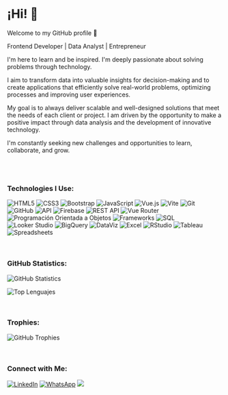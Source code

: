 # ¡Hi! 👋

Welcome to my GitHub profile 🚀

Frontend Developer | Data Analyst | Entrepreneur

I'm here to learn and be inspired. I'm deeply passionate about solving problems through technology.

I aim to transform data into valuable insights for decision-making and to create applications that efficiently solve real-world problems, optimizing processes and improving user experiences.

My goal is to always deliver scalable and well-designed solutions that meet the needs of each client or project. I am driven by the opportunity to make a positive impact through data analysis and the development of innovative technology.

I'm constantly seeking new challenges and opportunities to learn, collaborate, and grow.

<br><br>


### Technologies I Use:

![HTML5](https://img.shields.io/badge/-HTML5-E34F26?logo=html5&logoColor=white)
![CSS3](https://img.shields.io/badge/-CSS3-1572B6?logo=css3&logoColor=white)
![Bootstrap](https://img.shields.io/badge/-Bootstrap-563D7C?logo=bootstrap&logoColor=white)
![JavaScript](https://img.shields.io/badge/-JavaScript-F7DF1E?logo=javascript&logoColor=black)
![Vue.js](https://img.shields.io/badge/-Vue.js-4FC08D?logo=vue.js&logoColor=white)
![Vite](https://img.shields.io/badge/-Vite-646CFF?logo=vite&logoColor=white)
![Git](https://img.shields.io/badge/-Git-F05032?logo=git&logoColor=white)
![GitHub](https://img.shields.io/badge/-GitHub-181717?logo=github&logoColor=white)
![API](https://img.shields.io/badge/-APIs-FF6F00?logo=api&logoColor=white)
![Firebase](https://img.shields.io/badge/-Firebase-FFCA28?logo=firebase&logoColor=black)
![REST API](https://img.shields.io/badge/-REST%20API-4CAF50?logo=api&logoColor=white)
![Vue Router](https://img.shields.io/badge/-Vue%20Router-4FC08D?logo=vue.js&logoColor=white)
![Programación Orientada a Objetos](https://img.shields.io/badge/-POO-FF4500)
![Frameworks](https://img.shields.io/badge/-Frameworks-7B68EE)
![SQL](https://img.shields.io/badge/-SQL-4479A1?logo=postgresql&logoColor=white)
![Looker Studio](https://img.shields.io/badge/-Looker%20Studio-4285F4?logo=google&logoColor=white)
![BigQuery](https://img.shields.io/badge/-BigQuery-4285F4?logo=googlecloud&logoColor=white)
![DataViz](https://img.shields.io/badge/-Data%20Visualization-4CAF50?logo=databricks&logoColor=white)
![Excel](https://img.shields.io/badge/-Excel-217346?logo=microsoft-excel&logoColor=white)
![RStudio](https://img.shields.io/badge/-RStudio-75AADB?logo=rstudio&logoColor=white)
![Tableau](https://img.shields.io/badge/-Tableau-E97627?logo=tableau&logoColor=white)
![Spreadsheets](https://img.shields.io/badge/-Spreadsheets-0B8043?logo=google-sheets&logoColor=white)

<br>


### GitHub Statistics:
![GitHub Statistics](https://github-readme-stats.vercel.app/api?username=yadicep&show_icons=true&theme=radical)  

![Top Lenguajes](https://github-readme-stats.vercel.app/api/top-langs/?username=yadicep&layout=compact)

<br>

### Trophies:
![GitHub Trophies](https://github-profile-trophy.vercel.app/?username=yadicep)

<br>


### Connect with Me:
[![LinkedIn](https://img.shields.io/badge/-LinkedIn-0077B5?logo=linkedin&logoColor=white)](https://www.linkedin.com/in/yadiraespinoza)
[![WhatsApp](https://img.shields.io/badge/-WhatsApp-25D366?logo=whatsapp&logoColor=white)](https://wa.me/56942375009)
[![](https://img.shields.io/badge/Website-visit-blue?logo=googlechrome)](https://www.ycepstudio.com)





